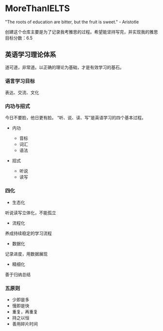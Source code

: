 # MoreThanIELTS
"The roots of education are bitter, but the fruit is sweet." - Aristotle

创建这个仓库主要是为了记录我考雅思的过程。希望能坚持写完，并实现我的雅思目标分数：6.5

## 英语学习理论体系
道可道，非常道。以正确的理论为基础，才是有效学习的基石。

### 语言学习目标
表达、交流、文化

### 内功与招式
今日不要脸，他日更有脸。
“听、说、读、写”是英语学习的四个基本过程。

- 内功
  - 音标
  - 词汇
  - 语法
  
- 招式
   - 听说
   - 读写
   
### 四化

- 生态化

听说读写立体化，不能孤立

- 流程化

养成持续稳定的学习流程

- 数据化

记录进度，用数据展现

- 精细化

善于归纳总结
   
 ### 五原则
 
- 少即是多
- 慢即是快
- 重复，再重复
- 持之以恒
- 善用碎片时间


